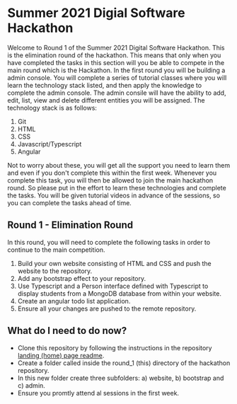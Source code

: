 # Summer 2021 Digial Software Hackathon
Welcome to Round 1 of the Summer 2021 Digital Software Hackathon.  This is the elimination round of the hackathon.  This means that only when you have completed the tasks in this section will you be able to compete in the main round which is the Hackathon.  In the first round you will be building a admin console. You will complete a series of tutorial classes where you will learn the technology stack listed, and then apply the knowledge to complete the admin console.  The admin consile will have the ability to add, edit, list, view and delete different entities you will be assigned.  The technology stack is as follows:
1. Git
2. HTML
3. CSS
4. Javascript/Typescript
5. Angular

Not to worry about these, you will get all the support you need to learn them and even if you don't complete this within the first week.  Whenever you complete this task, you will then be allowed to join the main hackathon round.  So please put in the effort to learn these technologies and complete the tasks.  You will be given tutorial videos in advance of the sessions, so you can complete the tasks ahead of time.

## Round 1 - Elimination Round

In this round, you will need to complete the following tasks in order to continue to the main competition.
1. Build your own website consisting of HTML and CSS and push the website to the repository.
1. Add any bootstrap effect to your repository.
1. Use Typescript and a Person interface defined with Typescript to display students from a MongoDB database from within your website.
1. Create an angular todo list application.
1. Ensure all your changes are pushed to the remote repository.

## What do I need to do now? 
- Clone this repository by following the instructions in the repository [landing (home) page readme](https://github.com/JohnAPedagogy/ProgressiveStudentHackathon).
- Create a folder called <your name> inside the round_1 (this) directory of the hackathon repository.  
- In this new folder create three subfolders:  a) website, b) bootstrap and c) admin.
- Ensure you promtly attend al sessions in the first week.
